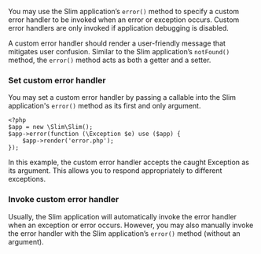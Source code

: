 You may use the Slim application’s `error()` method to specify a custom error handler to be invoked when an error or
exception occurs. Custom error handlers are only invoked if application debugging is disabled.

A custom error handler should render a user-friendly message that mitigates user confusion. Similar to the Slim
application’s `notFound()` method, the `error()` method acts as both a getter and a setter.

### Set custom error handler

You may set a custom error handler by passing a callable into the Slim application's `error()` method as its first
and only argument.

    <?php
    $app = new \Slim\Slim();
    $app->error(function (\Exception $e) use ($app) {
        $app->render('error.php');
    });

In this example, the custom error handler accepts the caught Exception as its argument. This allows you to respond
appropriately to different exceptions.

### Invoke custom error handler

Usually, the Slim application will automatically invoke the error handler when an exception or error occurs.
However, you may also manually invoke the error handler with the Slim application’s `error()` method
(without an argument).
